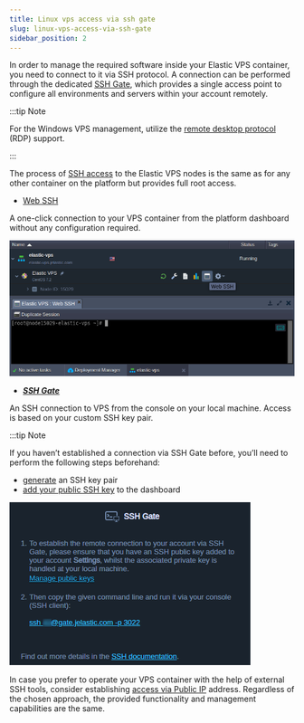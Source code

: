 ```yaml
---
title: Linux vps access via ssh gate
slug: linux-vps-access-via-ssh-gate
sidebar_position: 2
---
```


In order to manage the required software inside your Elastic VPS container, you need to connect to it via SSH protocol. A connection can be performed through the dedicated [SSH Gate](/docs/deployment-tools/ssh/ssh-overview), which provides a single access point to configure all environments and servers within your account remotely.

:::tip Note

For the Windows VPS management, utilize the [remote desktop protocol](/docs/windows-and-.NET/windows-rd-access) (RDP) support.

:::

The process of [SSH access](/docs/Deployment%20Tools/SSH/SSH%20Access/Overview) to the Elastic VPS nodes is the same as for any other container on the platform but provides full root access.

- [Web SSH](/docs/deployment-tools/ssh/ssh-access/web-ssh)

A one-click connection to your VPS container from the platform dashboard without any configuration required.

<div style={{
    display:'flex',
    justifyContent: 'center',
    margin: '0 0 1rem 0'
}}>

![Locale Dropdown](./img/LinuxVPSAccessviaSSHGate/01-elastic-vps-web-ssh-access.png)

</div>

- **_[SSH Gate](/docs/deployment-tools/ssh/ssh-access/ssh-gate)_**

An SSH connection to VPS from the console on your local machine. Access is based on your custom SSH key pair.

:::tip Note

If you haven’t established a connection via SSH Gate before, you’ll need to perform the following steps beforehand:

- [generate](/docs/Deployment%20Tools/SSH/Generate%20SSH%20Key) an SSH key pair
- [add your public SSH key](/docs/deployment-tools/ssh/add-ssh-key) to the dashboard

<div style={{
    display:'flex',
    justifyContent: 'center',
    margin: '0 0 1rem 0'
}}>

![Locale Dropdown](./img/LinuxVPSAccessviaSSHGate/02-elastic-vps-access-via-ssh-gate.png)

</div>

In case you prefer to operate your VPS container with the help of external SSH tools, consider establishing [access via Public IP](/docs/Elastic%20VPS/Elastic%20VPS%20Management/Linux%20VPS%20Access%20via%20Public%20IP) address. Regardless of the chosen approach, the provided functionality and management capabilities are the same.
